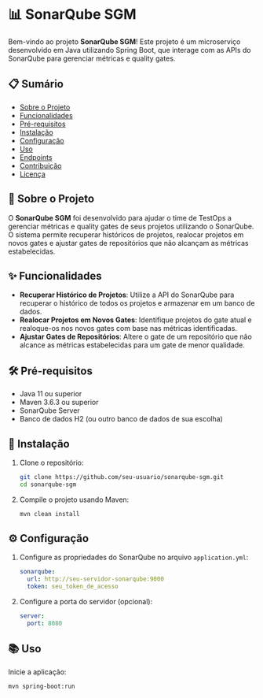 # 📊 SonarQube SGM

Bem-vindo ao projeto **SonarQube SGM**! Este projeto é um microserviço desenvolvido em Java utilizando Spring Boot, que interage com as APIs do SonarQube para gerenciar métricas e quality gates.

## 📋 Sumário

- [Sobre o Projeto](#sobre-o-projeto)
- [Funcionalidades](#funcionalidades)
- [Pré-requisitos](#pré-requisitos)
- [Instalação](#instalação)
- [Configuração](#configuração)
- [Uso](#uso)
- [Endpoints](#endpoints)
- [Contribuição](#contribuição)
- [Licença](#licença)

## 📖 Sobre o Projeto

O **SonarQube SGM** foi desenvolvido para ajudar o time de TestOps a gerenciar métricas e quality gates de seus projetos utilizando o SonarQube. O sistema permite recuperar históricos de projetos, realocar projetos em novos gates e ajustar gates de repositórios que não alcançam as métricas estabelecidas.

## ✨ Funcionalidades

- **Recuperar Histórico de Projetos**: Utilize a API do SonarQube para recuperar o histórico de todos os projetos e armazenar em um banco de dados.
- **Realocar Projetos em Novos Gates**: Identifique projetos do gate atual e realoque-os nos novos gates com base nas métricas identificadas.
- **Ajustar Gates de Repositórios**: Altere o gate de um repositório que não alcance as métricas estabelecidas para um gate de menor qualidade.

## 🛠️ Pré-requisitos

- Java 11 ou superior
- Maven 3.6.3 ou superior
- SonarQube Server
- Banco de dados H2 (ou outro banco de dados de sua escolha)

## 🚀 Instalação

1. Clone o repositório:
    ```sh
    git clone https://github.com/seu-usuario/sonarqube-sgm.git
    cd sonarqube-sgm
    ```

2. Compile o projeto usando Maven:
    ```sh
    mvn clean install
    ```

## ⚙️ Configuração

1. Configure as propriedades do SonarQube no arquivo `application.yml`:
    ```yaml
    sonarqube:
      url: http://seu-servidor-sonarqube:9000
      token: seu_token_de_acesso
    ```

2. Configure a porta do servidor (opcional):
    ```yaml
    server:
      port: 8080
    ```

## 📚 Uso

Inicie a aplicação:
```sh
mvn spring-boot:run